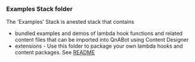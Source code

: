 ### Examples Stack folder

The 'Examples' Stack is  anested stack that contains  
- bundled examples and demos of lambda hook functions and related content files 
that can be imported into QnABot using Content Designer  
- extensions - Use this folder to package your own lambda hooks and content packages. See [README](./extensions/README.md)



